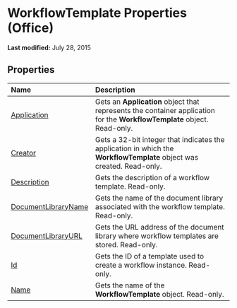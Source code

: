 
# WorkflowTemplate Properties (Office)

 **Last modified:** July 28, 2015


## Properties



|**Name**|**Description**|
|:-----|:-----|
| [Application](5c614394-2363-0b9f-2097-4dd1ca7750cd.md)|Gets an  **Application** object that represents the container application for the **WorkflowTemplate** object. Read-only.|
| [Creator](17d49292-fcfe-c9ea-35dc-c1e5cd0a1cc4.md)|Gets a 32-bit integer that indicates the application in which the  **WorkflowTemplate** object was created. Read-only.|
| [Description](92eba6d4-e9e9-4048-c2b4-4f8486904a89.md)|Gets the description of a workflow template. Read-only.|
| [DocumentLibraryName](4fca9798-a8be-87c8-7210-4a1fa1e808b4.md)|Gets the name of the document library associated with the workflow template. Read-only.|
| [DocumentLibraryURL](17ae0600-3ab5-bf9c-2231-68f0e7a635bc.md)|Gets the URL address of the document library where workflow templates are stored. Read-only.|
| [Id](4143adf9-895e-ae83-300b-37cf3e966644.md)|Gets the ID of a template used to create a workflow instance. Read-only.|
| [Name](44e01df1-5f30-2b55-c4bd-b749629ce792.md)|Gets the name of the  **WorkflowTemplate** object. Read-only.|
